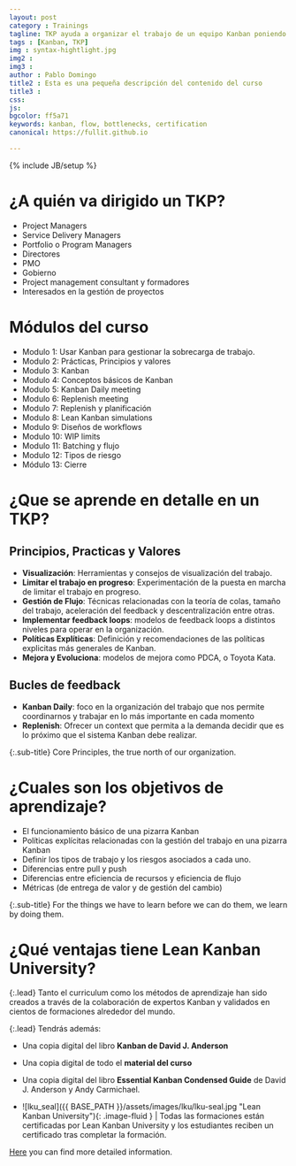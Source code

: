 ```yaml
---
layout: post
category : Trainings
tagline: TKP ayuda a organizar el trabajo de un equipo Kanban poniendo el foco en que el trabajo se haga sin sobrecarga, con la mayor calidad y eficiencia possible.
tags : [Kanban, TKP]
img : syntax-hightlight.jpg
img2 :
img3 :
author : Pablo Domingo
title2 : Esta es una pequeña descripción del contenido del curso
title3 :
css:
js:
bgcolor: ff5a71
keywords: kanban, flow, bottlenecks, certification
canonical: https://fullit.github.io

---
```

{% include JB/setup %}
<!--more-->
# ¿A quién va dirigido un TKP?
* Project Managers
* Service Delivery Managers
* Portfolio o Program Managers
* Directores
* PMO
* Gobierno
* Project management consultant y formadores
* Interesados en la gestión de proyectos

# Módulos del curso

* Modulo 1: Usar Kanban para gestionar la sobrecarga de trabajo.
* Modulo 2: Prácticas, Principios y valores
* Modulo 3: Kanban
* Modulo 4: Conceptos básicos de Kanban
* Modulo 5: Kanban Daily meeting
* Modulo 6: Replenish meeting
* Modulo 7: Replenish y planificación
* Modulo 8: Lean Kanban simulations
* Modulo 9: Diseños de workflows
* Modulo 10: WIP limits
* Modulo 11: Batching y flujo
* Modulo 12: Tipos de riesgo
* Módulo 13: Cierre

# ¿Que se aprende en detalle en un TKP?


## Principios, Practicas y Valores

* **Visualización**: Herramientas y consejos de visualización del trabajo.
* **Limitar el trabajo en progreso**: Experimentación de la puesta en marcha de limitar el trabajo en progreso.
* **Gestión de Flujo**: Técnicas relacionadas con la teoría de colas, tamaño del trabajo, aceleración del feedback y descentralización entre otras.
* **Implementar feedback loops**: modelos de feedback loops a distintos niveles para operar en la organización.
* **Políticas Explíticas**: Definición y recomendaciones de las políticas explicitas más generales de Kanban.
* **Mejora y Evoluciona**: modelos de mejora como PDCA, o Toyota Kata.


## Bucles de feedback


- **Kanban Daily**: foco en la organización del trabajo que nos permite coordinarnos y trabajar en lo más importante en cada momento
- **Replenish**: Ofrecer un context que permita a la demanda decidir que es lo próximo que el sistema Kanban debe realizar.

{:.sub-title}
Core Principles, the true north of our organization.


# ¿Cuales son los objetivos de aprendizaje?

* El funcionamiento básico de una pizarra Kanban
* Políticas explícitas relacionadas con la gestión del trabajo en una pizarra Kanban
* Definir los tipos de trabajo y los riesgos asociados a cada uno.
* Diferencias entre pull y push
* Diferencias entre eficiencia de recursos y eficiencia de flujo
* Métricas (de entrega de valor y de gestión del cambio)

{:.sub-title}
For the things we have to learn before we can do them, we learn by doing them.

# ¿Qué ventajas tiene Lean Kanban University?

{:.lead}
Tanto el curriculum como los métodos de aprendizaje han sido creados a través de la colaboración de expertos Kanban y validados en cientos de formaciones alrededor del mundo.

{:.lead}
Tendrás además:
* Una copia digital del libro **Kanban de David J. Anderson**

* Una copia digital de todo el  **material del curso**

* Una copia digital del libro **Essential Kanban Condensed Guide** de David J. Anderson y Andy Carmichael.



* ![lku_seal]({{ BASE_PATH }}/assets/images/lku/lku-seal.jpg "Lean Kanban University"){: .image-fluid } | Todas las formaciones están certificadas por Lean Kanban University y los estudiantes reciben un certificado tras completar la formación.

[Here](https://github.com/sentenza/sentenza.github.io/issues/1) you can find more detailed information.
